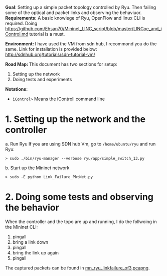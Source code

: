 <b>Goal</b>: Setting up a simple packet topology controlled by Ryu. Then failing some of the optical and packet links and observing the behaviuor.   
<b>Requirements:</b>
A basic knowlege of Ryu, OpenFlow and linux CLI is required. 
Doing https://github.com/Ehsan70/Mininet_LINC_script/blob/master/LINCoe_and_iControl.md tutorial is a must. 

<b>Environment: </b> I have used the VM from sdn hub, I recommond you do the same. Link for installation is provided below: http://sdnhub.org/tutorials/sdn-tutorial-vm/

<b>Road Map: </b>This document has two sections for setup: 

 1. Setting up the network   
 2. Doing tests and experiments</br>

<b>Notations: </b>
 - `iControl>` Means the iControll command line


# 1. Setting up the network and the controller #
 a. Run Ryu 
 If you are using SDN hub Vm, go to `/home/ubuntu/ryu` and run Ryu: 
 ```shell
 > sudo ./bin/ryu-manager --verbose ryu/app/simple_switch_13.py
 ```
 b. Start up the Mininet network 
 ```shell
 > sudo -E python Link_Failure_PktNet.py
 ```
# 2. Doing some tests and observing the behavior 
When the controller and the topo are up and running, I do the follwoing in the Mininet CLI: 

1. pingall
2. bring a link down
3. pingall
4. bring the link up again
5. pingall

The captured packets can be found in [mn_ryu_linkfailure_of3.pcapng](https://github.com/Ehsan70/Link_Failure_in_Mininet_LINC/blob/master/WiresharkTests/mn_ryu_linkfailure_of3.pcapng). 


